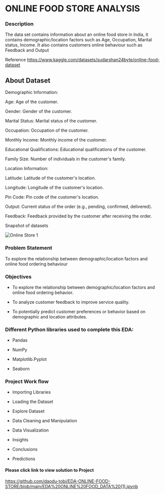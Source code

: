 # ONLINE FOOD STORE ANALYSIS

  ### Description
The data set contains information about an online food store in India, it contains demographic/location factors such as Age, Occupation, Marital status, Income. It also contains customers online behaviour such as Feedback and Output

Reference https://www.kaggle.com/datasets/sudarshan24byte/online-food-dataset

## About Dataset

Demographic Information:

Age: Age of the customer.

Gender: Gender of the customer.

Marital Status: Marital status of the customer.

Occupation: Occupation of the customer.

Monthly Income: Monthly income of the customer.

Educational Qualifications: Educational 
qualifications of the customer.

Family Size: Number of individuals in the customer's family.

Location Information:

Latitude: Latitude of the customer's location.

Longitude: Longitude of the customer's location.

Pin Code: Pin code of the customer's location.

Output: Current status of the order (e.g., pending, confirmed, delivered).

Feedback: Feedback provided by the customer after receiving the order.

Snapshot of datasets

![Online Store 1](https://github.com/daodu-tobi/EDA-ONLINE-FOOD-STORE/assets/145832039/a7fbdc8a-ad9d-4ea3-bf61-49d41a1a6ad2)


### Problem Statement

To explore the relationship between demographic/location factors and online food ordering behaviour

### Objectives

 - To explore the relationship between demographic/location factors and online food ordering behavior.

- To analyze customer feedback to improve service quality.

- To potentially predict customer preferences or behavior based on demographic and location attributes.

### Different Python libraries used to complete this EDA:

- Pandas

- NumPy

- Matplotlib.Pyplot

- Seaborn

### Project Work flow 

- Importing Libraries

- Loading the Dataset

- Explore Dataset

- Data Cleaning and Manipulation

- Data Visualization

- Insights

- Conclusions

- Predictions 

#### Please click link to view solution to Project

https://github.com/daodu-tobi/EDA-ONLINE-FOOD-STORE/blob/main/EDA%20ONLINE%20FOOD_DATA%20(1).ipynb


